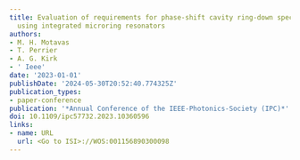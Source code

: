 ```yaml
---
title: Evaluation of requirements for phase-shift cavity ring-down spectroscopy biosensing
  using integrated microring resonators
authors:
- M. H. Motavas
- T. Perrier
- A. G. Kirk
- ' Ieee'
date: '2023-01-01'
publishDate: '2024-05-30T20:52:40.774325Z'
publication_types:
- paper-conference
publication: '*Annual Conference of the IEEE-Photonics-Society (IPC)*'
doi: 10.1109/ipc57732.2023.10360596
links:
- name: URL
  url: <Go to ISI>://WOS:001156890300098
---
```

